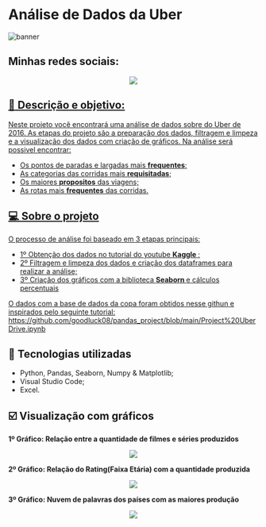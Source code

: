 # Análise de Dados da Uber
![banner](https://github.com/Hugox96/Uber_Analise/assets/62472486/0039c4cd-90a7-486f-b92b-ec4c197e5fa1)

## Minhas redes sociais:

<p align="center">
	<a  href="https://github.com/Hugox96/">
	<img src="https://img.shields.io/static/v1?label=Git&message=Hugo&color=191970&style=for-the-badge&logo=ghost"/>
</p>	

 ## :memo: Descrição e objetivo:
 
Neste projeto você encontrará uma análise de dados sobre do Uber de 2016. As etapas do projeto são a preparação dos dados, filtragem e limpeza e a visualização dos dados com criação de gráficos. Na análise será possivel encontrar:
* Os pontos de paradas e largadas mais **frequentes**;
* As categorias das corridas mais **requisitadas**;
* Os maiores **propositos** das viagens;
* As rotas mais **frequentes** das corridas.
  


## 💻 Sobre o projeto

O processo de análise foi baseado em 3 etapas principais:

* 1º Obtenção dos dados no tutorial do youtube <b> Kaggle </span> </b>;
* 2º Filtragem e limpeza dos dados e criação dos dataframes para realizar a análise;
* 3º Criação dos gráficos com a biblioteca <b> Seaborn </b> e cálculos percentuais </b>

O dados com a base de dados da copa foram obtidos nesse githun e inspirados pelo seguinte tutorial: https://github.com/goodluck08/pandas_project/blob/main/Project%20UberDrive.ipynb


## :wrench: Tecnologias utilizadas
* Python, Pandas, Seaborn, Numpy & Matplotlib;
* Visual Studio Code; 	
* Excel. 	
	
## :ballot_box_with_check: Visualização com gráficos

<b> 1º Gráfico: Relação entre a quantidade de filmes e séries produzidos </b>

<p align="center" width="100px" heigth="100px">
  <img src="https://github.com/Hugox96/Netflix_Analise/assets/62472486/23059637-3932-4639-80d6-01dc8a467e2e" />
</p>	

<b> 2º Gráfico: Relação do Rating(Faixa Etária) com a quantidade produzida </b>

<p align="center" width="100px" heigth="100px">
  <img src="https://github.com/Hugox96/Netflix_Analise/assets/62472486/8a545ced-36b1-4a25-ad5c-f5bb3c63bbd2" />
</p>	

<b> 3º Gráfico: Nuvem de palavras dos países com as maiores produção </b>

<p align="center" width="100px" heigth="100px">
  <img src="https://github.com/Hugox96/Netflix_Analise/assets/62472486/281a1b47-5d30-4c78-ba55-af2fd31b1d8f" />
</p>	

